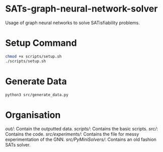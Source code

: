 # SATs-graph-neural-network-solver
Usage of graph neural networks to solve SATisfiability problems.

# Setup Command

```bash
chmod +x scripts/setup.sh
./scripts/setup.sh
```

# Generate Data

```bash
python3 src/generate_data.py
```

# Organisation

*out/*: Contain the outputted data.
*scripts/*: Contains the basic scripts.
*src/*: Contains the code.
*src/experiments/*: Contains the file for messy experimentation of the GNN.
*src/PyMiniSolvers/*: Contains an old fashion SATs solver.
